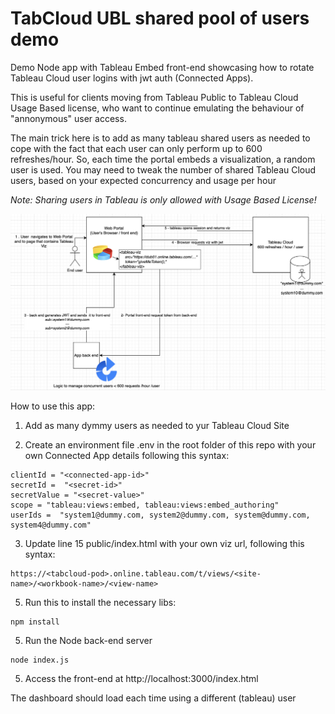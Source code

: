 # TabCloud UBL shared pool of users demo
 
 Demo Node app with Tableau Embed front-end showcasing how to rotate Tableau Cloud user logins with jwt auth (Connected Apps).

 This is useful for clients moving from Tableau Public to Tableau Cloud Usage Based license, who want to continue emulating the behaviour of "annonymous" user access. 
 
 The main trick here is to add as many tableau shared users as needed to cope with the fact that each user can only perform up to 600 refreshes/hour. So, each time the portal embeds a visualization, a random user is used. You may need to tweak the number of shared Tableau Cloud users, based on your expected concurrency and usage per hour 

 _Note: Sharing users in Tableau is only allowed with Usage Based License!_

 ![Alt text](architecture.png?raw=true)

How to use this app:
1) Add as many dymmy users as needed to yur Tableau Cloud Site

2) Create an environment file .env in the root folder of this repo with your own Connected App details following this syntax:
```
clientId = "<connected-app-id>"
secretId =  "<secret-id>"
secretValue = "<secret-value>"
scope = "tableau:views:embed, tableau:views:embed_authoring"
userIds =  "system1@dummy.com, system2@dummy.com, system@dummy.com, system4@dummy.com" 
```

3) Update line 15 public/index.html with your own viz url, following this syntax:
 ```
 https://<tabcloud-pod>.online.tableau.com/t/views/<site-name>/<workbook-name>/<view-name>
 ```

5) Run this to install the necessary libs:
```
npm install
```

5) Run the Node back-end server
```
node index.js
```

5) Access the front-end at http://localhost:3000/index.html

The dashboard should load each time using a different (tableau) user 
      
